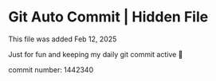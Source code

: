 # Git Auto Commit | Hidden File

This file was added Feb 12, 2025

Just for fun and keeping my daily git commit active 🤪

commit number: 1442340
